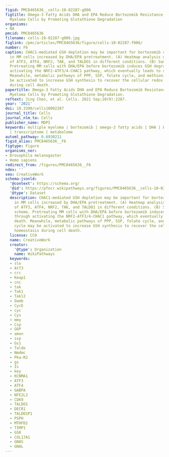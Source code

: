 ```yaml
---
figid: PMC8465636__cells-10-02287-g006
figtitle: Omega-3 Fatty Acids DHA and EPA Reduce Bortezomib Resistance in Multiple
  Myeloma Cells by Promoting Glutathione Degradation
organisms:
- NA
pmcid: PMC8465636
filename: cells-10-02287-g006.jpg
figlink: /pmc/articles/PMC8465636/figure/cells-10-02287-f006/
number: F6
caption: CHAC1-mediated GSH depletion may be important for bortezomib chemosensitivity
  in MM cells increased by DHA/EPA pretreatment. (A) Heatmap analysis of the expression
  of ATF3, ATF4, NRF2, TAK, and TALDO1 in different conditions. (B) Summarizing scheme.
  Pretreating MM cells with DHA/EPA before bortezomib induces GSH degradation through
  activating the NRF2-ATF3/4-CHAC1 pathway, which eventually leads to cell death.
  Meanwhile, metabolic pathways of PPP, SSP, folate cycle, and methionine cycle may
  be activated to increase GSH synthesis to recover the cellular redox homeostasis
  during cell death.
papertitle: Omega-3 Fatty Acids DHA and EPA Reduce Bortezomib Resistance in Multiple
  Myeloma Cells by Promoting Glutathione Degradation.
reftext: Jing Chen, et al. Cells. 2021 Sep;10(9):2287.
year: '2021'
doi: 10.3390/cells10092287
journal_title: Cells
journal_nlm_ta: Cells
publisher_name: MDPI
keywords: multiple myeloma | bortezomib | omega-3 fatty acids | DHA | EPA | drug resistance
  | transcriptome | metabolome
automl_pathway: 0.6930211
figid_alias: PMC8465636__F6
figtype: Figure
organisms_ner:
- Drosophila melanogaster
- Homo sapiens
redirect_from: /figures/PMC8465636__F6
ndex: ''
seo: CreativeWork
schema-jsonld:
  '@context': https://schema.org/
  '@id': https://pfocr.wikipathways.org/figures/PMC8465636__cells-10-02287-g006.html
  '@type': Dataset
  description: CHAC1-mediated GSH depletion may be important for bortezomib chemosensitivity
    in MM cells increased by DHA/EPA pretreatment. (A) Heatmap analysis of the expression
    of ATF3, ATF4, NRF2, TAK, and TALDO1 in different conditions. (B) Summarizing
    scheme. Pretreating MM cells with DHA/EPA before bortezomib induces GSH degradation
    through activating the NRF2-ATF3/4-CHAC1 pathway, which eventually leads to cell
    death. Meanwhile, metabolic pathways of PPP, SSP, folate cycle, and methionine
    cycle may be activated to increase GSH synthesis to recover the cellular redox
    homeostasis during cell death.
  license: CC0
  name: CreativeWork
  creator:
    '@type': Organization
    name: WikiPathways
  keywords:
  - slo
  - Atf3
  - crc
  - Keap1
  - cnc
  - tak
  - Tak1
  - Takl2
  - Oamb
  - CycE
  - cyc
  - Cys
  - mmy
  - Csp
  - G6P
  - amon
  - ssp
  - Gs1
  - Taldo
  - Nmdmc
  - Pka-R2
  - gs
  - Is
  - key
  - KCNMA1
  - ATF3
  - ATF4
  - GABPA
  - NFE2L2
  - CDK9
  - TALDO1
  - DECR1
  - TALDO1P1
  - PSPH
  - MTHFD2
  - TIMP1
  - GSR
  - COL17A1
  - GNAS
  - GNAL
---
```

